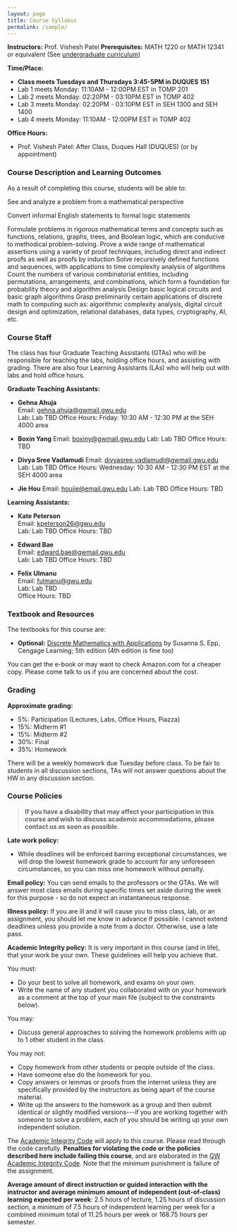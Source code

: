```yaml
---
layout: page
title: Course Syllabus
permalink: /sample/
---
```


**Instructors:** Prof. Vishesh Patel
**Prerequisites:**  MATH 1220 or MATH 12341 or equivalent (See [undergraduate curriculum](https://www.cs.seas.gwu.edu/bachelor-science-program/))

**Time/Place:**
  * **Class meets Tuesdays and Thursdays 3:45-5PM in DUQUES 151**
  * Lab 1 meets Monday: 11:10AM - 12:00PM EST in TOMP 201
  * Lab 2 meets Monday: 02:20PM - 03:10PM EST in TOMP 402
  * Lab 3 meets Monday: 02:20PM - 03:10PM EST in SEH 1300 and SEH 1400
  * Lab 4 meets Monday: 11:10AM - 12:00PM	 EST in TOMP 402

**Office Hours:**
  * Prof. Vishesh Patel: After Class, Duques Hall (DUQUES) (or by appointment)

### Course Description and Learning Outcomes

As a result of completing this course, students will be able to:

See and analyze a problem from a mathematical perspective

Convert informal English statements to formal logic statements

Formulate problems in rigorous mathematical terms and concepts such as functions, relations, graphs, trees, and Boolean logic, which are conducive to methodical problem-solving.
Prove a wide range of mathematical assertions using a variety of proof techniques, including direct and indirect proofs as well as proofs by induction
Solve recursively defined functions and sequences, with applications to time complexity analysis of algorithms
Count the numbers of various combinatorial entities, including permutations, arrangements, and combinations, which form a foundation for probability theory and algorithm analysis
Design basic logical circuits and basic graph algorithms
Grasp preliminarily certain applications of discrete math to computing such as: algorithmic complexity analysis, digital circuit design and optimization, relational databases, data types, cryptography, AI, etc.

### Course Staff

The class has four Graduate Teaching Assistants (GTAs) who will be responsible for teaching the labs, holding office hours, and assisting with grading. There are also four Learning Assistants (LAs) who will help out with labs and hold office hours.

**Graduate Teaching Assistants:**
- **Gehna Ahuja**  
  Email: [gehna.ahuja@gwmail.gwu.edu](mailto:gehna.ahuja@gwmail.gwu.edu)  
  Lab: Lab TBD
  Office Hours: Friday: 10:30 AM - 12:30 PM at the SEH 4000 area

- **Boxin	Yang**
  Email: [boxiny@gwmail.gwu.edu](mailto:boxiny@gwmail.gwu.edu)
  Lab: Lab TBD
  Office Hours: TBD

- **Divya Sree Vadlamudi**
  Email: [divyasree.vadlamudi@gwmail.gwu.edu](mailto:divyasree.vadlamudi@gwmail.gwu.edu)
  Lab: Lab TBD
  Office Hours: Wednesday: 10:30 AM - 12:30 PM EST at the SEH 4000 area

- **Jie Hou**
  Email: [houjie@email.gwu.edu](mailto:houjie@email.gwu.edu)
  Lab: Lab TBD
  Office Hours: TBD

**Learning Assistants:**
- **Kate Peterson**  
  Email: [kpeterson26@gwu.edu](mailto:kpeterson26@gwu.edu)  
  Lab: Lab TBD
  Office Hours: TBD

- **Edward Bae**  
  Email: [edward.bae@gwmail.gwu.edu](mailto:edward.bae@gwmail.gwu.edu)  
  Lab: Lab TBD
  Office Hours: TBD

- **Felix	Ulmanu**  
  Email: [fulmanu@gwu.edu](mailto:fulmanu@gwu.edu)  
  Lab: Lab TBD  
  Office Hours: TBD

### Textbook and Resources

The textbooks for this course are:

  * **Optional:** [Discrete Mathematics with Applications](https://www.amazon.com/Discrete-Mathematics-Applications-Susanna-Epp/dp/0495391328) by Susanna S. Epp, Cengage Learning; 5th edition (4th edition is fine too)

You can get the e-book or may want to check Amazon.com for a cheaper copy. Please come talk to us if you are concerned about the cost.

### Grading

**Approximate grading:**
   * 5%: Participation (Lectures, Labs, Office Hours, Piazza)
   * 15%: Midterm #1
   * 15%: Midterm #2
   * 30%: Final
   * 35%: Homework

There will be a weekly homework due Tuesday before class. To be fair to students in all discussion sections, TAs will not answer questions about the HW in any discussion section.

### Course Policies

> **If you have a disability that may affect your participation in this course and wish to discuss academic accommodations, please contact us as soon as possible.**

**Late work policy:**
  * While deadlines will be enforced barring exceptional circumstances, we will drop the lowest homework grade to account for any unforeseen circumstances, so you can miss one homework without penalty.

**Email policy:** You can send emails to the professors or the GTAs. We will answer most class emails during specific times set aside during the week for this purpose - so do not expect an instantaneous response. 

**Illness policy:** If you are ill and it will cause you to miss class, lab, or an assignment, you should let me know in advance if possible. I cannot extend deadlines unless you provide a note from a doctor. Otherwise, use a late pass.

**Academic Integrity policy:** It is very important in this course (and in life), that your work be your own. These guidelines will help you achieve that.

You must:
  * Do your best to solve all homework, and exams on your own.
  * Write the name of any student you collaborated with on your homework as a comment at the top of your main file (subject to the constraints below).

You may:
  * Discuss general approaches to solving the homework problems with up to 1 other student in the class.

You may not:
  * Copy homework from other students or people outside of the class.
  * Have someone else do the homework for you.
  * Copy answers or lemmas or proofs from the internet unless they are specifically provided by the instructors as being apart of the course material.
  * Write up the answers to the homework as a group and then submit identical or slightly modified versions---if you are working together with someone to solve a problem, each of you should be writing up your own independent solution.

The [Academic Integrity Code](https://github.com/GWU-CSCI3411-Fall16/hw-0-gparmer/blob/master/cs_integrity.md) will apply to this course. Please read through the code carefully. **Penalties for violating the code or the policies described here include failing this course**, and are elaborated in the [GW Academic Integrity Code](https://studentconduct.gwu.edu/code-academic-integrity). Note that the _minimum_ punishment is failure of the assignment.

**Average amount of direct instruction or guided interaction with the instructor and average minimum amount of independent (out-of-class) learning expected per week**: 
2.5 hours of lecture, 1.25 hours of discussion section, a minimum of 7.5 hours of independent learning per week for a combined minimum total of 11.25 hours per week or 168.75 hours per semester.